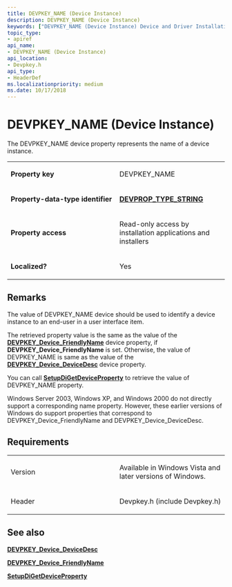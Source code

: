 ```yaml
---
title: DEVPKEY_NAME (Device Instance)
description: DEVPKEY_NAME (Device Instance)
keywords: ["DEVPKEY_NAME (Device Instance) Device and Driver Installation"]
topic_type:
- apiref
api_name:
- DEVPKEY_NAME (Device Instance)
api_location:
- Devpkey.h
api_type:
- HeaderDef
ms.localizationpriority: medium
ms.date: 10/17/2018
---
```


# DEVPKEY_NAME (Device Instance)


The DEVPKEY_NAME device property represents the name of a device instance.

<table>
<colgroup>
<col width="50%" />
<col width="50%" />
</colgroup>
<tbody>
<tr class="odd">
<td align="left"><p><strong>Property key</strong></p></td>
<td align="left"><p>DEVPKEY_NAME</p></td>
</tr>
<tr class="even">
<td align="left"><p><strong>Property-data-type identifier</strong></p></td>
<td align="left"><p><a href="devprop-type-string.md" data-raw-source="[&lt;strong&gt;DEVPROP_TYPE_STRING&lt;/strong&gt;](devprop-type-string.md)"><strong>DEVPROP_TYPE_STRING</strong></a></p></td>
</tr>
<tr class="odd">
<td align="left"><p><strong>Property access</strong></p></td>
<td align="left"><p>Read-only access by installation applications and installers</p></td>
</tr>
<tr class="even">
<td align="left"><p><strong>Localized?</strong></p></td>
<td align="left"><p>Yes</p></td>
</tr>
</tbody>
</table>

 

## Remarks

The value of DEVPKEY_NAME device should be used to identify a device instance to an end-user in a user interface item.

The retrieved property value is the same as the value of the [**DEVPKEY_Device_FriendlyName**](devpkey-device-friendlyname.md) device property, if **DEVPKEY_Device_FriendlyName** is set. Otherwise, the value of DEVPKEY_NAME is same as the value of the [**DEVPKEY_Device_DeviceDesc**](devpkey-device-devicedesc.md) device property.

You can call [**SetupDiGetDeviceProperty**](/windows/win32/api/setupapi/nf-setupapi-setupdigetdevicepropertyw) to retrieve the value of DEVPKEY_NAME property.

Windows Server 2003, Windows XP, and Windows 2000 do not directly support a corresponding name property. However, these earlier versions of Windows do support properties that correspond to DEVPKEY_Device_FriendlyName and DEVPKEY_Device_DeviceDesc.

## Requirements

<table>
<colgroup>
<col width="50%" />
<col width="50%" />
</colgroup>
<tbody>
<tr class="odd">
<td align="left"><p>Version</p></td>
<td align="left"><p>Available in Windows Vista and later versions of Windows.</p></td>
</tr>
<tr class="even">
<td align="left"><p>Header</p></td>
<td align="left">Devpkey.h (include Devpkey.h)</td>
</tr>
</tbody>
</table>

## See also


[**DEVPKEY_Device_DeviceDesc**](devpkey-device-devicedesc.md)

[**DEVPKEY_Device_FriendlyName**](devpkey-device-friendlyname.md)

[**SetupDiGetDeviceProperty**](/windows/win32/api/setupapi/nf-setupapi-setupdigetdevicepropertyw)

 


